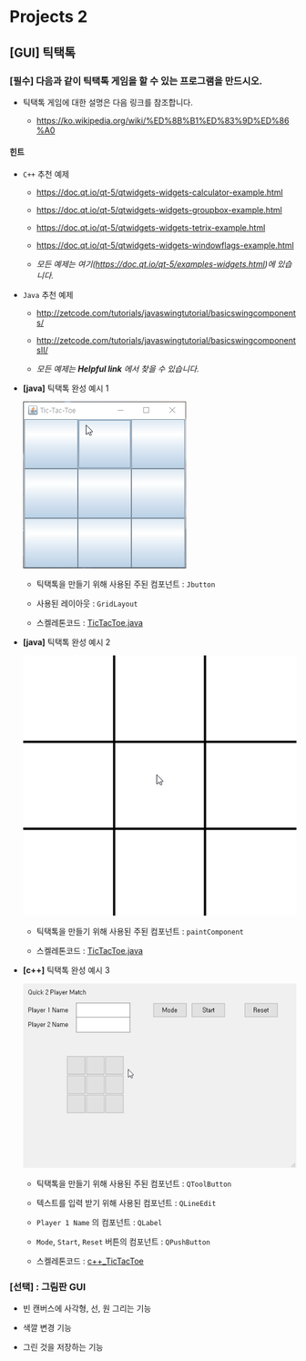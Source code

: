 # Projects 2

## **[GUI]** 틱택톡

### **[필수]** 다음과 같이 틱택톡 게임을 할 수 있는 프로그램을 만드시오.

- 틱택톡 게임에 대한 설명은 다음 링크를 참조합니다.

  - https://ko.wikipedia.org/wiki/%ED%8B%B1%ED%83%9D%ED%86%A0

#### 힌트 

- `C++` 추천 예제 

  - https://doc.qt.io/qt-5/qtwidgets-widgets-calculator-example.html

  - https://doc.qt.io/qt-5/qtwidgets-widgets-groupbox-example.html

  - https://doc.qt.io/qt-5/qtwidgets-widgets-tetrix-example.html

  - https://doc.qt.io/qt-5/qtwidgets-widgets-windowflags-example.html

  - _모든 예제는 여기(https://doc.qt.io/qt-5/examples-widgets.html)에 있습니다._

- `Java` 추천 예제 

  - http://zetcode.com/tutorials/javaswingtutorial/basicswingcomponents/

  - http://zetcode.com/tutorials/javaswingtutorial/basicswingcomponentsII/

  - _모든 예제는 **Helpful link** 에서 찾을 수 있습니다._

- **[java]** 틱택톡 완성 예시 1

  ![ttt1](ttt1.gif)

  - 틱택톡을 만들기 위해 사용된 주된 컴포넌트 : `Jbutton`

  - 사용된 레이아웃 : `GridLayout`

  - 스켈레톤코드 : [TicTacToe.java](java_TicTacToe-Button/TicTacToe.java)

- **[java]** 틱택톡 완성 예시 2

  ![ttt3](ttt3.gif)

  - 틱택톡을 만들기 위해 사용된 주된 컴포넌트 : `paintComponent`

  - 스켈레톤코드 : [TicTacToe.java](java_TicTacToe-Paint/TicTacToe.java)

- **[c++]** 틱택톡 완성 예시 3

  ![ttt2](ttt2.gif)

  - 틱택톡을 만들기 위해 사용된 주된 컴포넌트 : `QToolButton`

  - 텍스트를 입력 받기 위해 사용된 컴포넌트 : `QLineEdit`

  - `Player 1 Name` 의 컴포넌트 : `QLabel`

  - `Mode`, `Start`, `Reset` 버튼의 컴포넌트 : `QPushButton`

  - 스켈레톤코드 : [c++_TicTacToe](c++_TicTacToe)

### **[선택]** : 그림판 GUI 

  - 빈 캔버스에 사각형, 선, 원 그리는 기능 

  - 색깔 변경 기능  

  - 그린 것을 저장하는 기능 
